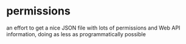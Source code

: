 # permissions

an effort to get a nice JSON file with lots of permissions and Web API information, doing as less as programmatically possible
